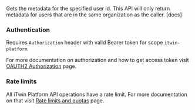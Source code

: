 Gets the metadata for the specified user id. This API will only return metadata for users that are in the same organization as the caller. [docs]

### Authentication

Requires `Authorization` header with valid Bearer token for scope `itwin-platform`.

For more documentation on authorization and how to get access token visit [OAUTH2 Authorization](https://developer.bentley.com/apis/overview/authorization/) page.

### Rate limits

All iTwin Platform API operations have a rate limit. For more documentation on that visit [Rate limits and quotas](https://developer.bentley.com/apis/overview/rate-limits/) page.
